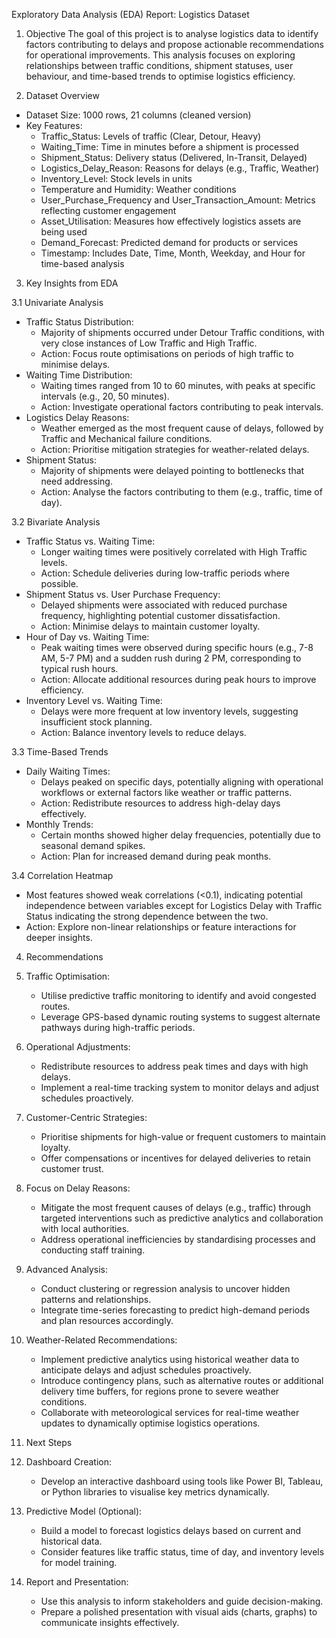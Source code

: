 Exploratory Data Analysis (EDA) Report: Logistics Dataset

1. Objective
The goal of this project is to analyse logistics data to identify factors contributing to delays and propose actionable recommendations for operational improvements. This analysis focuses on exploring relationships between traffic conditions, shipment statuses, user behaviour, and time-based trends to optimise logistics efficiency.

2. Dataset Overview
* Dataset Size: 1000 rows, 21 columns (cleaned version)
* Key Features:
    * Traffic_Status: Levels of traffic (Clear, Detour, Heavy)
    * Waiting_Time: Time in minutes before a shipment is processed
    * Shipment_Status: Delivery status (Delivered, In-Transit, Delayed)
    * Logistics_Delay_Reason: Reasons for delays (e.g., Traffic, Weather)
    * Inventory_Level: Stock levels in units
    * Temperature and Humidity: Weather conditions
    * User_Purchase_Frequency and User_Transaction_Amount: Metrics reflecting customer engagement
    * Asset_Utilisation: Measures how effectively logistics assets are being used
    * Demand_Forecast: Predicted demand for products or services
    * Timestamp: Includes Date, Time, Month, Weekday, and Hour for time-based analysis

3. Key Insights from EDA

3.1 Univariate Analysis

* Traffic Status Distribution:
    * Majority of shipments occurred under Detour Traffic conditions, with very close instances of Low Traffic and High Traffic.
    * Action: Focus route optimisations on periods of high traffic to minimise delays.
* Waiting Time Distribution:
    * Waiting times ranged from 10 to 60 minutes, with peaks at specific intervals (e.g., 20, 50 minutes).
    * Action: Investigate operational factors contributing to peak intervals.
* Logistics Delay Reasons:
    * Weather emerged as the most frequent cause of delays, followed by Traffic and Mechanical failure conditions.
    * Action: Prioritise mitigation strategies for weather-related delays.
* Shipment Status:
    * Majority of shipments were delayed pointing to bottlenecks that need addressing.
    *  Action: Analyse the factors contributing to them (e.g., traffic, time of day).


3.2 Bivariate Analysis
* Traffic Status vs. Waiting Time:
    * Longer waiting times were positively correlated with High Traffic levels.
    * Action: Schedule deliveries during low-traffic periods where possible.
* Shipment Status vs. User Purchase Frequency:
    * Delayed shipments were associated with reduced purchase frequency, highlighting potential customer dissatisfaction.
    * Action: Minimise delays to maintain customer loyalty.
* Hour of Day vs. Waiting Time:
    * Peak waiting times were observed during specific hours (e.g., 7-8 AM, 5-7 PM) and a sudden rush during 2 PM, corresponding to typical rush hours.
    * Action: Allocate additional resources during peak hours to improve efficiency.
* Inventory Level vs. Waiting Time:
    * Delays were more frequent at low inventory levels, suggesting insufficient stock planning.
    * Action: Balance inventory levels to reduce delays.


3.3 Time-Based Trends
* Daily Waiting Times:
    * Delays peaked on specific days, potentially aligning with operational workflows or external factors like weather or traffic patterns.
    * Action: Redistribute resources to address high-delay days effectively.
* Monthly Trends:
    * Certain months showed higher delay frequencies, potentially due to seasonal demand spikes.
    * Action: Plan for increased demand during peak months.


3.4 Correlation Heatmap
* Most features showed weak correlations (<0.1), indicating potential independence between variables except for Logistics Delay with Traffic Status indicating the strong dependence between the two.
* Action: Explore non-linear relationships or feature interactions for deeper insights.


4. Recommendations
1. Traffic Optimisation:
    * Utilise predictive traffic monitoring to identify and avoid congested routes.
    * Leverage GPS-based dynamic routing systems to suggest alternate pathways during high-traffic periods.
2. Operational Adjustments:
    * Redistribute resources to address peak times and days with high delays.
    * Implement a real-time tracking system to monitor delays and adjust schedules proactively.
3. Customer-Centric Strategies:
    * Prioritise shipments for high-value or frequent customers to maintain loyalty.
    * Offer compensations or incentives for delayed deliveries to retain customer trust.
4. Focus on Delay Reasons:
    * Mitigate the most frequent causes of delays (e.g., traffic) through targeted interventions such as predictive analytics and collaboration with local authorities.
    * Address operational inefficiencies by standardising processes and conducting staff training.
5. Advanced Analysis:
    * Conduct clustering or regression analysis to uncover hidden patterns and relationships.
    * Integrate time-series forecasting to predict high-demand periods and plan resources accordingly.
6. Weather-Related Recommendations:
    * Implement predictive analytics using historical weather data to anticipate delays and adjust schedules proactively.
    * Introduce contingency plans, such as alternative routes or additional delivery time buffers, for regions prone to severe weather conditions.
    * Collaborate with meteorological services for real-time weather updates to dynamically optimise logistics operations.


5. Next Steps
1. Dashboard Creation:
    * Develop an interactive dashboard using tools like Power BI, Tableau, or Python libraries to visualise key metrics dynamically.
2. Predictive Model (Optional):
    * Build a model to forecast logistics delays based on current and historical data.
    * Consider features like traffic status, time of day, and inventory levels for model training.
3. Report and Presentation:
    * Use this analysis to inform stakeholders and guide decision-making.
    * Prepare a polished presentation with visual aids (charts, graphs) to communicate insights effectively.
